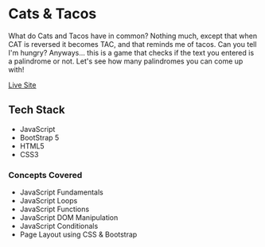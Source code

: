 # Cats & Tacos

What do Cats and Tacos have in common? Nothing much, except that when CAT is reversed it becomes TAC, and that reminds me of tacos. Can you tell I'm hungry? Anyways... this is a game that checks if the text you entered is a palindrome or not. Let's see how many palindromes you can come up with!

[Live Site]()

## Tech Stack

- JavaScript
- BootStrap 5
- HTML5
- CSS3

### Concepts Covered

- JavaScript Fundamentals
- JavaScript Loops
- JavaScript Functions
- JavaScript DOM Manipulation
- JavaScript Conditionals
- Page Layout using CSS & Bootstrap
